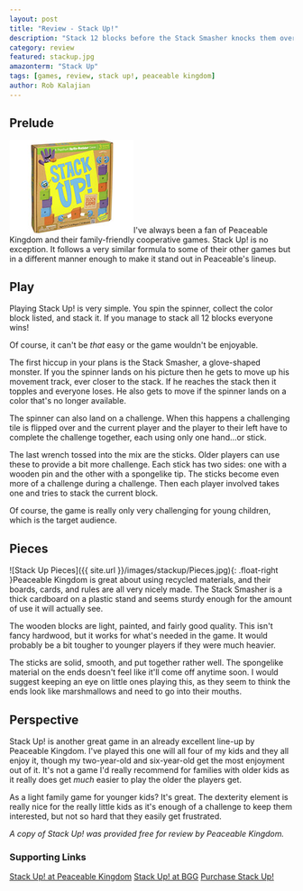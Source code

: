 ```yaml
---
layout: post
title: "Review - Stack Up!"
description: "Stack 12 blocks before the Stack Smasher knocks them over in this cooperative kids' game."
category: review
featured: stackup.jpg
amazonterm: "Stack Up"
tags: [games, review, stack up!, peaceable kingdom]
author: Rob Kalajian
---
```


<h2>Prelude</h2>

<img src="/images/featured/stackup.jpg" alt="Stack Up!" class="float-right"/>I've always been a fan of Peaceable Kingdom and their family-friendly cooperative games. Stack Up! is no exception. It follows a very similar formula to some of their other games but in a different manner enough to make it stand out in Peaceable's lineup.

<h2>Play</h2>

Playing Stack Up! is very simple. You spin the spinner, collect the color block listed, and stack it. If you manage to stack all 12 blocks everyone wins!

Of course, it can't be *that* easy or the game wouldn't be enjoyable.

The first hiccup in your plans is the Stack Smasher, a glove-shaped monster. If you the spinner lands on his picture then he gets to move up his movement track, ever closer to the stack. If he reaches the stack then it topples and everyone loses. He also gets to move if the spinner lands on a color that's no longer available.

The spinner can also land on a challenge. When this happens a challenging tile is flipped over and the current player and the player to their left have to complete the challenge together, each using only one hand...or stick.

The last wrench tossed into the mix are the sticks. Older players can use these to provide a bit more challenge. Each stick has two sides: one with a wooden pin and the other with a spongelike tip. The sticks become even more of a challenge during a challenge. Then each player involved takes one and tries to stack the current block.

Of course, the game is really only very challenging for young children, which is the target audience.

<h2>Pieces</h2>

![Stack Up Pieces]({{ site.url }}/images/stackup/Pieces.jpg){: .float-right }Peaceable Kingdom is great about using recycled materials, and their boards, cards, and rules are all very nicely made. The Stack Smasher is a thick cardboard on a plastic stand and seems sturdy enough for the amount of use it will actually see.

The wooden blocks are light, painted, and fairly good quality. This isn't fancy hardwood, but it works for what's needed in the game. It would probably be a bit tougher to younger players if they were much heavier.

The sticks are solid, smooth, and put together rather well. The spongelike material on the ends doesn't feel like it'll come off anytime soon. I would suggest keeping an eye on little ones playing this, as they seem to think the ends look like marshmallows and need to go into their mouths.

<h2>Perspective</h2>

Stack Up! is another great game in an already excellent line-up by Peaceable Kingdom. I've played this one will all four of my kids and they all enjoy it, though my two-year-old and six-year-old get the most enjoyment out of it. It's not a game I'd really recommend for families with older kids as it really does get *much* easier to play the older the players get.

As a light family game for younger kids? It's great. The dexterity element is really nice for the really little kids as it's enough of a challenge to keep them interested, but not so hard that they easily get frustrated.

*A copy of Stack Up! was provided free for review by Peaceable Kingdom.*

<h3>Supporting Links</h3>

[Stack Up! at Peaceable Kingdom](http://www.peaceablekingdom.com/product-detail/stack-up!-cooperative-preschool-skills-builder-game)
[Stack Up! at BGG](https://boardgamegeek.com/boardgame/136563/stack)
[Purchase Stack Up!](https://www.amazon.com/gp/product/B00ATW9TYW/ref=as_li_qf_sp_asin_il_tl?ie=UTF8&tag=pawnsperspect-20&camp=1789&creative=9325&linkCode=as2&creativeASIN=B00ATW9TYW&linkId=84b5b51f5d785a26c7d2d7dcc7073859)
